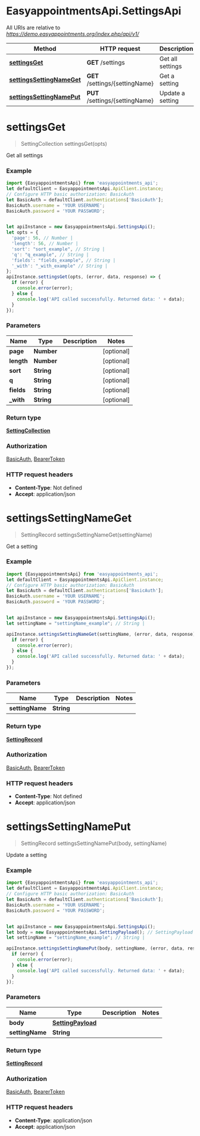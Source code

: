 # EasyappointmentsApi.SettingsApi

All URIs are relative to *https://demo.easyappointments.org/index.php/api/v1/*

Method | HTTP request | Description
------------- | ------------- | -------------
[**settingsGet**](SettingsApi.md#settingsGet) | **GET** /settings | Get all settings
[**settingsSettingNameGet**](SettingsApi.md#settingsSettingNameGet) | **GET** /settings/{settingName} | Get a setting
[**settingsSettingNamePut**](SettingsApi.md#settingsSettingNamePut) | **PUT** /settings/{settingName} | Update a setting

<a name="settingsGet"></a>
# **settingsGet**
> SettingCollection settingsGet(opts)

Get all settings

### Example
```javascript
import {EasyappointmentsApi} from 'easyappointments_api';
let defaultClient = EasyappointmentsApi.ApiClient.instance;
// Configure HTTP basic authorization: BasicAuth
let BasicAuth = defaultClient.authentications['BasicAuth'];
BasicAuth.username = 'YOUR USERNAME';
BasicAuth.password = 'YOUR PASSWORD';


let apiInstance = new EasyappointmentsApi.SettingsApi();
let opts = { 
  'page': 56, // Number | 
  'length': 56, // Number | 
  'sort': "sort_example", // String | 
  'q': "q_example", // String | 
  'fields': "fields_example", // String | 
  '_with': "_with_example" // String | 
};
apiInstance.settingsGet(opts, (error, data, response) => {
  if (error) {
    console.error(error);
  } else {
    console.log('API called successfully. Returned data: ' + data);
  }
});
```

### Parameters

Name | Type | Description  | Notes
------------- | ------------- | ------------- | -------------
 **page** | **Number**|  | [optional] 
 **length** | **Number**|  | [optional] 
 **sort** | **String**|  | [optional] 
 **q** | **String**|  | [optional] 
 **fields** | **String**|  | [optional] 
 **_with** | **String**|  | [optional] 

### Return type

[**SettingCollection**](SettingCollection.md)

### Authorization

[BasicAuth](../README.md#BasicAuth), [BearerToken](../README.md#BearerToken)

### HTTP request headers

 - **Content-Type**: Not defined
 - **Accept**: application/json

<a name="settingsSettingNameGet"></a>
# **settingsSettingNameGet**
> SettingRecord settingsSettingNameGet(settingName)

Get a setting

### Example
```javascript
import {EasyappointmentsApi} from 'easyappointments_api';
let defaultClient = EasyappointmentsApi.ApiClient.instance;
// Configure HTTP basic authorization: BasicAuth
let BasicAuth = defaultClient.authentications['BasicAuth'];
BasicAuth.username = 'YOUR USERNAME';
BasicAuth.password = 'YOUR PASSWORD';


let apiInstance = new EasyappointmentsApi.SettingsApi();
let settingName = "settingName_example"; // String | 

apiInstance.settingsSettingNameGet(settingName, (error, data, response) => {
  if (error) {
    console.error(error);
  } else {
    console.log('API called successfully. Returned data: ' + data);
  }
});
```

### Parameters

Name | Type | Description  | Notes
------------- | ------------- | ------------- | -------------
 **settingName** | **String**|  | 

### Return type

[**SettingRecord**](SettingRecord.md)

### Authorization

[BasicAuth](../README.md#BasicAuth), [BearerToken](../README.md#BearerToken)

### HTTP request headers

 - **Content-Type**: Not defined
 - **Accept**: application/json

<a name="settingsSettingNamePut"></a>
# **settingsSettingNamePut**
> SettingRecord settingsSettingNamePut(body, settingName)

Update a setting

### Example
```javascript
import {EasyappointmentsApi} from 'easyappointments_api';
let defaultClient = EasyappointmentsApi.ApiClient.instance;
// Configure HTTP basic authorization: BasicAuth
let BasicAuth = defaultClient.authentications['BasicAuth'];
BasicAuth.username = 'YOUR USERNAME';
BasicAuth.password = 'YOUR PASSWORD';


let apiInstance = new EasyappointmentsApi.SettingsApi();
let body = new EasyappointmentsApi.SettingPayload(); // SettingPayload | 
let settingName = "settingName_example"; // String | 

apiInstance.settingsSettingNamePut(body, settingName, (error, data, response) => {
  if (error) {
    console.error(error);
  } else {
    console.log('API called successfully. Returned data: ' + data);
  }
});
```

### Parameters

Name | Type | Description  | Notes
------------- | ------------- | ------------- | -------------
 **body** | [**SettingPayload**](SettingPayload.md)|  | 
 **settingName** | **String**|  | 

### Return type

[**SettingRecord**](SettingRecord.md)

### Authorization

[BasicAuth](../README.md#BasicAuth), [BearerToken](../README.md#BearerToken)

### HTTP request headers

 - **Content-Type**: application/json
 - **Accept**: application/json

